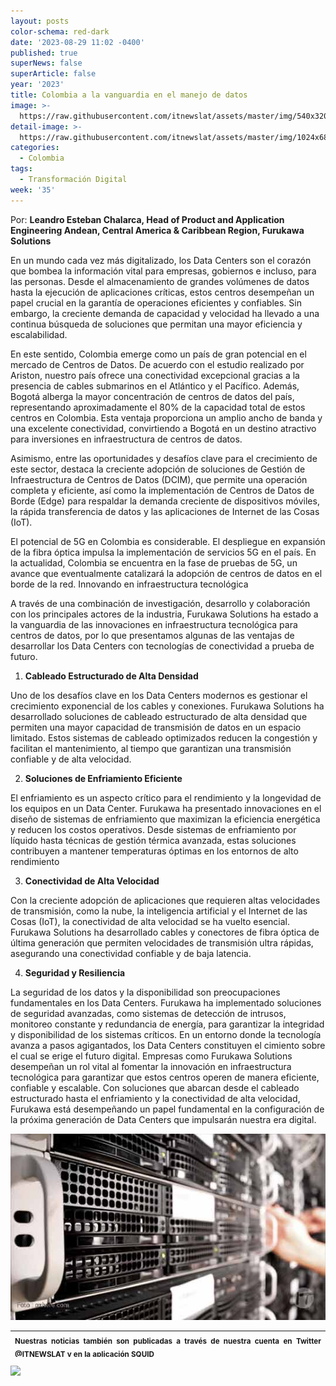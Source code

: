 ```yaml
---
layout: posts
color-schema: red-dark
date: '2023-08-29 11:02 -0400'
published: true
superNews: false
superArticle: false
year: '2023'
title: Colombia a la vanguardia en el manejo de datos
image: >-
  https://raw.githubusercontent.com/itnewslat/assets/master/img/540x320/Manejo-de-Datos-p.jpg
detail-image: >-
  https://raw.githubusercontent.com/itnewslat/assets/master/img/1024x680/Manejo-de-Datos-g.jpg
categories:
  - Colombia
tags:
  - Transformación Digital
week: '35'
---
```

Por: **Leandro Esteban Chalarca, Head of Product and Application Engineering Andean, Central America & Caribbean Region, Furukawa Solutions**

En un mundo cada vez más digitalizado, los Data Centers son el corazón que bombea la información vital para empresas, gobiernos e incluso, para las personas. Desde el almacenamiento de grandes volúmenes de datos hasta la ejecución de aplicaciones críticas, estos centros desempeñan un papel crucial en la garantía de operaciones eficientes y confiables. Sin embargo, la creciente demanda de capacidad y velocidad ha llevado a una continua búsqueda de soluciones que permitan una mayor eficiencia y escalabilidad.

En este sentido, Colombia emerge como un país de gran potencial en el mercado de Centros de Datos. De acuerdo con el estudio realizado por Ariston, nuestro país ofrece una conectividad excepcional gracias a la presencia de cables submarinos en el Atlántico y el Pacífico. Además, Bogotá alberga la mayor concentración de centros de datos del país, representando aproximadamente el 80% de la capacidad total de estos centros en Colombia. Esta ventaja proporciona un amplio ancho de banda y una excelente conectividad, convirtiendo a Bogotá en un destino atractivo para inversiones en infraestructura de centros de datos.

Asimismo, entre las oportunidades y desafíos clave para el crecimiento de este sector, destaca la creciente adopción de soluciones de Gestión de Infraestructura de Centros de Datos (DCIM), que permite una operación completa y eficiente, así como la implementación de Centros de Datos de Borde (Edge) para respaldar la demanda creciente de dispositivos móviles, la rápida transferencia de datos y las aplicaciones de Internet de las Cosas (IoT).

El potencial de 5G en Colombia es considerable. El despliegue en expansión de la fibra óptica impulsa la implementación de servicios 5G en el país. En la actualidad, Colombia se encuentra en la fase de pruebas de 5G, un avance que eventualmente catalizará la adopción de centros de datos en el borde de la red.
Innovando en infraestructura tecnológica

A través de una combinación de investigación, desarrollo y colaboración con los principales actores de la industria, Furukawa Solutions ha estado a la vanguardia de las innovaciones en infraestructura tecnológica para centros de datos, por lo que presentamos algunas de las ventajas de desarrollar los Data Centers con tecnologías de conectividad a prueba de futuro. 

1.	**Cableado Estructurado de Alta Densidad**

Uno de los desafíos clave en los Data Centers modernos es gestionar el crecimiento exponencial de los cables y conexiones. Furukawa Solutions ha desarrollado soluciones de cableado estructurado de alta densidad que permiten una mayor capacidad de transmisión de datos en un espacio limitado. Estos sistemas de cableado optimizados reducen la congestión y facilitan el mantenimiento, al tiempo que garantizan una transmisión confiable y de alta velocidad.

2.	**Soluciones de Enfriamiento Eficiente**

El enfriamiento es un aspecto crítico para el rendimiento y la longevidad de los equipos en un Data Center. Furukawa ha presentado innovaciones en el diseño de sistemas de enfriamiento que maximizan la eficiencia energética y reducen los costos operativos. Desde sistemas de enfriamiento por líquido hasta técnicas de gestión térmica avanzada, estas soluciones contribuyen a mantener temperaturas óptimas en los entornos de alto rendimiento

3.	**Conectividad de Alta Velocidad**

Con la creciente adopción de aplicaciones que requieren altas velocidades de transmisión, como la nube, la inteligencia artificial y el Internet de las Cosas (IoT), la conectividad de alta velocidad se ha vuelto esencial. Furukawa Solutions ha desarrollado cables y conectores de fibra óptica de última generación que permiten velocidades de transmisión ultra rápidas, asegurando una conectividad confiable y de baja latencia.

4.	**Seguridad y Resiliencia**

La seguridad de los datos y la disponibilidad son preocupaciones fundamentales en los Data Centers. Furukawa ha implementado soluciones de seguridad avanzadas, como sistemas de detección de intrusos, monitoreo constante y redundancia de energía, para garantizar la integridad y disponibilidad de los sistemas críticos.
En un entorno donde la tecnología avanza a pasos agigantados, los Data Centers constituyen el cimiento sobre el cual se erige el futuro digital. Empresas como Furukawa Solutions desempeñan un rol vital al fomentar la innovación en infraestructura tecnológica para garantizar que estos centros operen de manera eficiente, confiable y escalable. Con soluciones que abarcan desde el cableado estructurado hasta el enfriamiento y la conectividad de alta velocidad, Furukawa está desempeñando un papel fundamental en la configuración de la próxima generación de Data Centers que impulsarán nuestra era digital.

![](https://raw.githubusercontent.com/itnewslat/assets/master/img/540x320/Manejo-de-Datos-p.jpg)

<table style="height: 42px;" width="569">
<tbody>
<tr>
<td style="text-align: justify;"><sub><strong>Nuestras noticias también son publicadas a través de nuestra cuenta en Twitter <a href="https://twitter.com/itnewslat?lang=es">@ITNEWSLAT</a> y en la aplicación <a href="https://squidapp.co/en/">SQUID</a></strong></sub></td>
</tr>
</tbody>
</table>

<img src="https://tracker.metricool.com/c3po.jpg?hash=56f88a41e39ab42c063cc51676587a04"/>